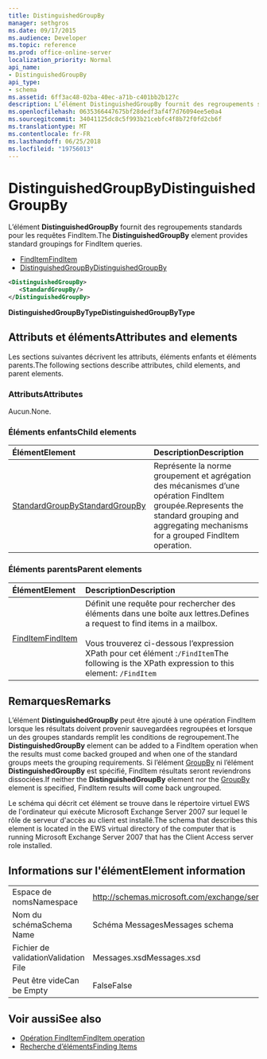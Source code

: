 ```yaml
---
title: DistinguishedGroupBy
manager: sethgros
ms.date: 09/17/2015
ms.audience: Developer
ms.topic: reference
ms.prod: office-online-server
localization_priority: Normal
api_name:
- DistinguishedGroupBy
api_type:
- schema
ms.assetid: 6ff3ac48-02ba-40ec-a71b-c401bb2b127c
description: L’élément DistinguishedGroupBy fournit des regroupements standards pour les requêtes FindItem.
ms.openlocfilehash: 0635366447675bf28dedf3af4f7d76094ee5e0a4
ms.sourcegitcommit: 34041125dc8c5f993b21cebfc4f8b72f0fd2cb6f
ms.translationtype: MT
ms.contentlocale: fr-FR
ms.lasthandoff: 06/25/2018
ms.locfileid: "19756013"
---
```

# <a name="distinguishedgroupby"></a><span data-ttu-id="01213-103">DistinguishedGroupBy</span><span class="sxs-lookup"><span data-stu-id="01213-103">DistinguishedGroupBy</span></span>

<span data-ttu-id="01213-104">L’élément **DistinguishedGroupBy** fournit des regroupements standards pour les requêtes FindItem.</span><span class="sxs-lookup"><span data-stu-id="01213-104">The **DistinguishedGroupBy** element provides standard groupings for FindItem queries.</span></span> 
  
- [<span data-ttu-id="01213-105">FindItem</span><span class="sxs-lookup"><span data-stu-id="01213-105">FindItem</span></span>](finditem.md) 
- [<span data-ttu-id="01213-106">DistinguishedGroupBy</span><span class="sxs-lookup"><span data-stu-id="01213-106">DistinguishedGroupBy</span></span>](distinguishedgroupby.md)
  
```xml
<DistinguishedGroupBy>
   <StandardGroupBy/>
</DistinguishedGroupBy>
```

 <span data-ttu-id="01213-107">**DistinguishedGroupByType**</span><span class="sxs-lookup"><span data-stu-id="01213-107">**DistinguishedGroupByType**</span></span>
## <a name="attributes-and-elements"></a><span data-ttu-id="01213-108">Attributs et éléments</span><span class="sxs-lookup"><span data-stu-id="01213-108">Attributes and elements</span></span>

<span data-ttu-id="01213-109">Les sections suivantes décrivent les attributs, éléments enfants et éléments parents.</span><span class="sxs-lookup"><span data-stu-id="01213-109">The following sections describe attributes, child elements, and parent elements.</span></span>
  
### <a name="attributes"></a><span data-ttu-id="01213-110">Attributs</span><span class="sxs-lookup"><span data-stu-id="01213-110">Attributes</span></span>

<span data-ttu-id="01213-111">Aucun.</span><span class="sxs-lookup"><span data-stu-id="01213-111">None.</span></span>
  
### <a name="child-elements"></a><span data-ttu-id="01213-112">Éléments enfants</span><span class="sxs-lookup"><span data-stu-id="01213-112">Child elements</span></span>

|<span data-ttu-id="01213-113">**Élément**</span><span class="sxs-lookup"><span data-stu-id="01213-113">**Element**</span></span>|<span data-ttu-id="01213-114">**Description**</span><span class="sxs-lookup"><span data-stu-id="01213-114">**Description**</span></span>|
|:-----|:-----|
|[<span data-ttu-id="01213-115">StandardGroupBy</span><span class="sxs-lookup"><span data-stu-id="01213-115">StandardGroupBy</span></span>](standardgroupby.md) <br/> |<span data-ttu-id="01213-116">Représente la norme groupement et agrégation des mécanismes d’une opération FindItem groupée.</span><span class="sxs-lookup"><span data-stu-id="01213-116">Represents the standard grouping and aggregating mechanisms for a grouped FindItem operation.</span></span>  <br/> |
   
### <a name="parent-elements"></a><span data-ttu-id="01213-117">Éléments parents</span><span class="sxs-lookup"><span data-stu-id="01213-117">Parent elements</span></span>

|<span data-ttu-id="01213-118">**Élément**</span><span class="sxs-lookup"><span data-stu-id="01213-118">**Element**</span></span>|<span data-ttu-id="01213-119">**Description**</span><span class="sxs-lookup"><span data-stu-id="01213-119">**Description**</span></span>|
|:-----|:-----|
|[<span data-ttu-id="01213-120">FindItem</span><span class="sxs-lookup"><span data-stu-id="01213-120">FindItem</span></span>](finditem.md) <br/> |<span data-ttu-id="01213-121">Définit une requête pour rechercher des éléments dans une boîte aux lettres.</span><span class="sxs-lookup"><span data-stu-id="01213-121">Defines a request to find items in a mailbox.</span></span><br/><br/><span data-ttu-id="01213-122">Vous trouverez ci-dessous l’expression XPath pour cet élément :`/FindItem`</span><span class="sxs-lookup"><span data-stu-id="01213-122">The following is the XPath expression to this element:  `/FindItem`</span></span> <br/> |
   
## <a name="remarks"></a><span data-ttu-id="01213-123">Remarques</span><span class="sxs-lookup"><span data-stu-id="01213-123">Remarks</span></span>

<span data-ttu-id="01213-124">L’élément **DistinguishedGroupBy** peut être ajouté à une opération FindItem lorsque les résultats doivent provenir sauvegardées regroupées et lorsque un des groupes standards remplit les conditions de regroupement.</span><span class="sxs-lookup"><span data-stu-id="01213-124">The **DistinguishedGroupBy** element can be added to a FindItem operation when the results must come backed grouped and when one of the standard groups meets the grouping requirements.</span></span> <span data-ttu-id="01213-125">Si l’élément [GroupBy](groupby.md) ni l’élément **DistinguishedGroupBy** est spécifié, FindItem résultats seront reviendrons dissociées.</span><span class="sxs-lookup"><span data-stu-id="01213-125">If neither the **DistinguishedGroupBy** element nor the [GroupBy](groupby.md) element is specified, FindItem results will come back ungrouped.</span></span> 
  
<span data-ttu-id="01213-126">Le schéma qui décrit cet élément se trouve dans le répertoire virtuel EWS de l'ordinateur qui exécute Microsoft Exchange Server 2007 sur lequel le rôle de serveur d'accès au client est installé.</span><span class="sxs-lookup"><span data-stu-id="01213-126">The schema that describes this element is located in the EWS virtual directory of the computer that is running Microsoft Exchange Server 2007 that has the Client Access server role installed.</span></span>
  
## <a name="element-information"></a><span data-ttu-id="01213-127">Informations sur l'élément</span><span class="sxs-lookup"><span data-stu-id="01213-127">Element information</span></span>

|||
|:-----|:-----|
|<span data-ttu-id="01213-128">Espace de noms</span><span class="sxs-lookup"><span data-stu-id="01213-128">Namespace</span></span>  <br/> |http://schemas.microsoft.com/exchange/services/2006/messages  <br/> |
|<span data-ttu-id="01213-129">Nom du schéma</span><span class="sxs-lookup"><span data-stu-id="01213-129">Schema Name</span></span>  <br/> |<span data-ttu-id="01213-130">Schéma Messages</span><span class="sxs-lookup"><span data-stu-id="01213-130">Messages schema</span></span>  <br/> |
|<span data-ttu-id="01213-131">Fichier de validation</span><span class="sxs-lookup"><span data-stu-id="01213-131">Validation File</span></span>  <br/> |<span data-ttu-id="01213-132">Messages.xsd</span><span class="sxs-lookup"><span data-stu-id="01213-132">Messages.xsd</span></span>  <br/> |
|<span data-ttu-id="01213-133">Peut être vide</span><span class="sxs-lookup"><span data-stu-id="01213-133">Can be Empty</span></span>  <br/> |<span data-ttu-id="01213-134">False</span><span class="sxs-lookup"><span data-stu-id="01213-134">False</span></span>  <br/> |
   
## <a name="see-also"></a><span data-ttu-id="01213-135">Voir aussi</span><span class="sxs-lookup"><span data-stu-id="01213-135">See also</span></span>

- [<span data-ttu-id="01213-136">Opération FindItem</span><span class="sxs-lookup"><span data-stu-id="01213-136">FindItem operation</span></span>](finditem-operation.md)
- [<span data-ttu-id="01213-137">Recherche d’éléments</span><span class="sxs-lookup"><span data-stu-id="01213-137">Finding Items</span></span>](http://msdn.microsoft.com/library/63af1f9c-464b-4fca-9ae3-3d60f24ca93c%28Office.15%29.aspx)

